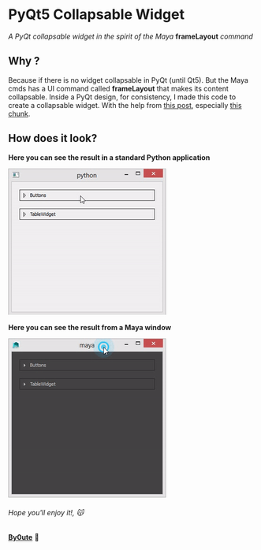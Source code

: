 # PyQt5 Collapsable Widget
*A PyQt collapsable widget in the spirit of the Maya* **frameLayout** *command*

## Why ?
Because if there is no widget collapsable in PyQt (until Qt5). But the Maya cmds has a UI command called **frameLayout** that makes its content collapsable. Inside a PyQt design, for consistency, I made this code to create a collapsable widget. With the help from [this post](https://groups.google.com/d/msg/python_inside_maya/vO1pvA4YhF0/WpXMlkpgl54J), especially [this chunk](http://pastebin.com/qYgDDYsB).

## How does it look?
**Here you can see the result in a standard Python application**

![PyQt Collapsable Widget in Python standalone](https://github.com/By0ute/pyqt-collapsable-widget/blob/master/images/pyqt_collapsable_widget.gif)

**Here you can see the result from a Maya window**

![PyQt Collapsable Widget in Maya](https://github.com/By0ute/pyqt-collapsable-widget/blob/master/images/pyqt_collapsable_widget_maya.gif)

###### *Hope you'll enjoy it!*, :kissing_cat:
[**By0ute**](https://github.com/By0ute) :princess:
